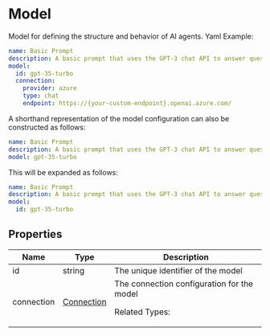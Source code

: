 # Model

Model for defining the structure and behavior of AI agents.
Yaml Example:
```yaml
name: Basic Prompt
description: A basic prompt that uses the GPT-3 chat API to answer questions
model:
  id: gpt-35-turbo
  connection:
    provider: azure
    type: chat
    endpoint: https://{your-custom-endpoint}.openai.azure.com/
```

A shorthand representation of the model configuration can also be constructed as
follows:
```yaml
name: Basic Prompt
description: A basic prompt that uses the GPT-3 chat API to answer questions
model: gpt-35-turbo
```
This will be expanded as follows:
```yaml
name: Basic Prompt
description: A basic prompt that uses the GPT-3 chat API to answer questions
model:
  id: gpt-35-turbo
```





## Properties

| Name | Type | Description |
| ---- | ---- | ----------- |
| id | string | The unique identifier of the model  |
| connection | [Connection](Connection.md) | The connection configuration for the model <p>Related Types:<ul></ul></p> |



